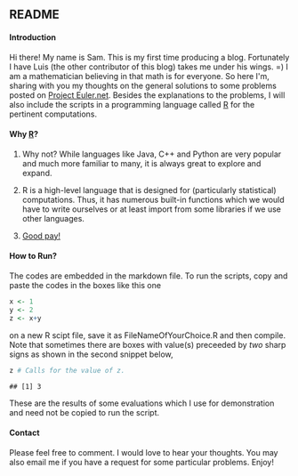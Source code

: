 ## README


#### Introduction

Hi there! My name is Sam. This is my first time producing a blog. Fortunately I 
have Luis (the other contributor of this blog) takes me under his wings. =) I am
a mathematician believing in that math is for everyone. So here I'm, sharing 
with you my thoughts on the general solutions to some problems posted on 
[Project Euler.net](https://projecteuler.net). Besides the explanations to the 
problems, I will also include the scripts in a programming language called 
[R](http://www.r-project.org/) for the pertinent computations.



#### Why [R](http://www.r-project.org/index.html)?

1. Why not? While languages like Java, C++ and Python are very popular and much 
more familiar to many, it is always great to explore and expand. 

2. R is a high-level language that is designed for (particularly statistical) 
computations. Thus, it has numerous built-in functions which we would have to 
write ourselves or at least import from some libraries if we use other languages.

3. [Good pay!](http://economictimes.indiatimes.com/magazines/panache/these-are-the-highest-paying-programming-languages-you-should-learn-ranked-by-salary/articleshow/45258811.cms)



#### How to Run?

The codes are embedded in the markdown file. To run the scripts, copy and paste 
the codes in the boxes like this one


```r
x <- 1
y <- 2
z <- x+y
```

on a new R scipt file, save it as FileNameOfYourChoice.R and then compile. Note 
that sometimes there are boxes with value(s) preceeded by *two* sharp signs as 
shown in the second snippet below,


```r
z # Calls for the value of z.
```

```
## [1] 3
```

These are the results of some evaluations which I use for demonstration and need 
not be copied to run the script.



#### Contact
Please feel free to comment. I would love to hear your thoughts. You may also 
email me if you have a request for some particular problems. Enjoy!



